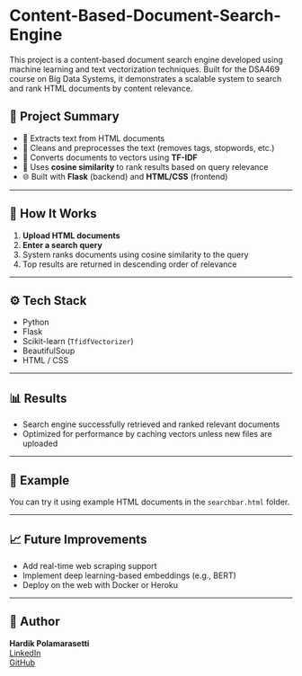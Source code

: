 # Content-Based-Document-Search-Engine
This project is a content-based document search engine developed using machine learning and text vectorization techniques. Built for the DSA469 course on Big Data Systems, it demonstrates a scalable system to search and rank HTML documents by content relevance.
## 🧠 Project Summary

- 🔎 Extracts text from HTML documents
- 🧹 Cleans and preprocesses the text (removes tags, stopwords, etc.)
- 🧮 Converts documents to vectors using **TF-IDF**
- 📐 Uses **cosine similarity** to rank results based on query relevance
- 🌐 Built with **Flask** (backend) and **HTML/CSS** (frontend)

---

## 🚀 How It Works

1. **Upload HTML documents**
2. **Enter a search query**
3. System ranks documents using cosine similarity to the query
4. Top results are returned in descending order of relevance

---

## ⚙️ Tech Stack

- Python
- Flask
- Scikit-learn (`TfidfVectorizer`)
- BeautifulSoup
- HTML / CSS

---

## 📊 Results

- Search engine successfully retrieved and ranked relevant documents
- Optimized for performance by caching vectors unless new files are uploaded

---

## 🧪 Example

You can try it using example HTML documents in the `searchbar.html` folder.

---

## 📈 Future Improvements

- Add real-time web scraping support
- Implement deep learning-based embeddings (e.g., BERT)
- Deploy on the web with Docker or Heroku


---

## 👤 Author

**Hardik Polamarasetti**  
[LinkedIn](www.linkedin.com/in/hardik-polamarasetti-baa344343)  
[GitHub](https://github.com/hpolam)
